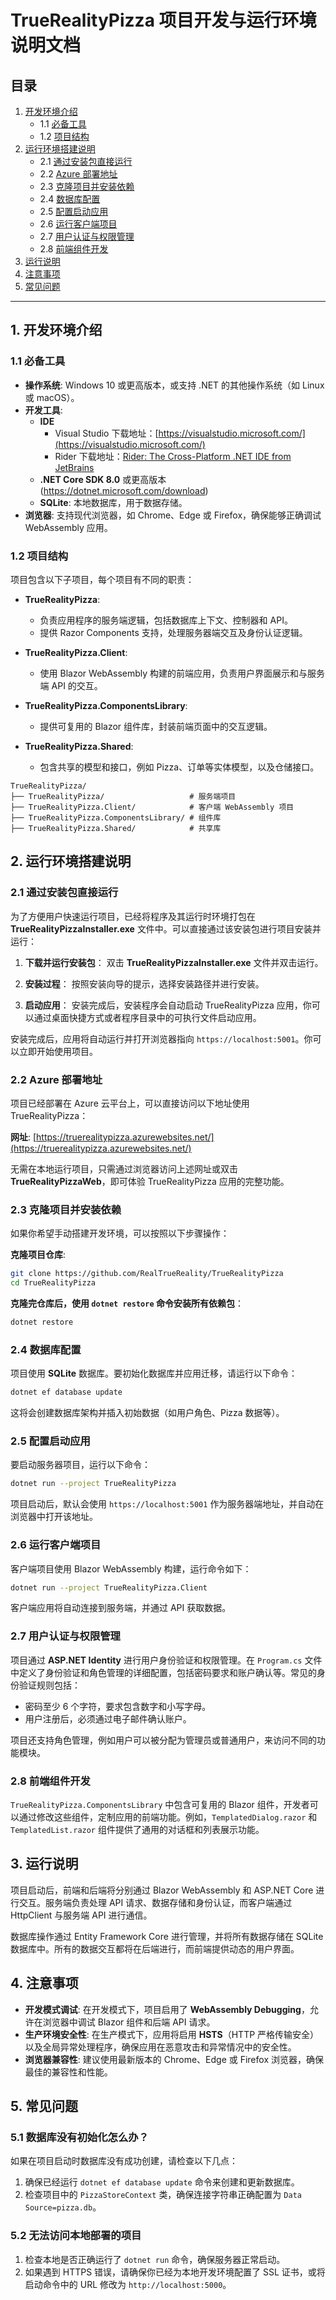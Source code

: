 # TrueRealityPizza 项目开发与运行环境说明文档

## 目录

1. [开发环境介绍](#1-%E5%BC%80%E5%8F%91%E7%8E%AF%E5%A2%83%E4%BB%8B%E7%BB%8D)
   - 1.1 [必备工具](#11-%E5%BF%85%E5%A4%87%E5%B7%A5%E5%85%B7)
   - 1.2 [项目结构](#12-%E9%A1%B9%E7%9B%AE%E7%BB%93%E6%9E%84)
2. [运行环境搭建说明](#2-%E8%BF%90%E8%A1%8C%E7%8E%AF%E5%A2%83%E6%90%AD%E5%BB%BA%E8%AF%B4%E6%98%8E)
   - 2.1 [通过安装包直接运行](#21-%E9%80%9A%E8%BF%87%E5%AE%89%E8%A3%85%E5%8C%85%E7%9B%B4%E6%8E%A5%E8%BF%90%E8%A1%8C)
   - 2.2 [Azure 部署地址](#22-azure-%E9%83%A8%E7%BD%B2%E5%9C%B0%E5%9D%80)
   - 2.3 [克隆项目并安装依赖](#23-%E5%85%8B%E9%9A%86%E9%A1%B9%E7%9B%AE%E5%B9%B6%E5%AE%89%E8%A3%85%E4%BE%9D%E8%B5%96)
   - 2.4 [数据库配置](#24-%E6%95%B0%E6%8D%AE%E5%BA%93%E9%85%8D%E7%BD%AE)
   - 2.5 [配置启动应用](#25-%E9%85%8D%E7%BD%AE%E5%90%AF%E5%8A%A8%E5%BA%94%E7%94%A8)
   - 2.6 [运行客户端项目](#26-%E8%BF%90%E8%A1%8C%E5%AE%A2%E6%88%B7%E7%AB%AF%E9%A1%B9%E7%9B%AE)
   - 2.7 [用户认证与权限管理](#27-%E7%94%A8%E6%88%B7%E8%AE%A4%E8%AF%81%E4%B8%8E%E6%9D%83%E9%99%90%E7%AE%A1%E7%90%86)
   - 2.8 [前端组件开发](#28-%E5%89%8D%E7%AB%AF%E7%BB%84%E4%BB%B6%E5%BC%80%E5%8F%91)
3. [运行说明](#3-%E8%BF%90%E8%A1%8C%E8%AF%B4%E6%98%8E)
4. [注意事项](#4-%E6%B3%A8%E6%84%8F%E4%BA%8B%E9%A1%B9)
5. [常见问题](#5-%E5%B8%B8%E8%A7%81%E9%97%AE%E9%A2%98)

---

## 1. 开发环境介绍

### 1.1 必备工具

- **操作系统**: Windows 10 或更高版本，或支持 .NET 的其他操作系统（如 Linux 或 macOS）。
- **开发工具**:
  - **IDE**
    - Visual Studio 下载地址：[https://visualstudio.microsoft.com/](https://visualstudio.microsoft.com/)
    - Rider 下载地址：[Rider: The Cross-Platform .NET IDE from JetBrains](https://www.jetbrains.com/rider/)
  - **.NET Core SDK 8.0** 或更高版本(https://dotnet.microsoft.com/download)
  - **SQLite**: 本地数据库，用于数据存储。
- **浏览器**: 支持现代浏览器，如 Chrome、Edge 或 Firefox，确保能够正确调试 WebAssembly 应用。

### 1.2 项目结构

项目包含以下子项目，每个项目有不同的职责：

- **TrueRealityPizza**:
  
  - 负责应用程序的服务端逻辑，包括数据库上下文、控制器和 API。
  - 提供 Razor Components 支持，处理服务器端交互及身份认证逻辑。

- **TrueRealityPizza.Client**:
  
  - 使用 Blazor WebAssembly 构建的前端应用，负责用户界面展示和与服务端 API 的交互。

- **TrueRealityPizza.ComponentsLibrary**:
  
  - 提供可复用的 Blazor 组件库，封装前端页面中的交互逻辑。

- **TrueRealityPizza.Shared**:
  
  - 包含共享的模型和接口，例如 Pizza、订单等实体模型，以及仓储接口。

```plaintext
TrueRealityPizza/
├── TrueRealityPizza/                   # 服务端项目
├── TrueRealityPizza.Client/            # 客户端 WebAssembly 项目
├── TrueRealityPizza.ComponentsLibrary/ # 组件库
├── TrueRealityPizza.Shared/            # 共享库
```

## 2. 运行环境搭建说明

### 2.1 通过安装包直接运行

为了方便用户快速运行项目，已经将程序及其运行时环境打包在 **TrueRealityPizzaInstaller.exe** 文件中。可以直接通过该安装包进行项目安装并运行：

1. **下载并运行安装包**：
   双击 **TrueRealityPizzaInstaller.exe** 文件并双击运行。

2. **安装过程**：
   按照安装向导的提示，选择安装路径并进行安装。

3. **启动应用**：
   安装完成后，安装程序会自动启动 TrueRealityPizza 应用，你可以通过桌面快捷方式或者程序目录中的可执行文件启动应用。

安装完成后，应用将自动运行并打开浏览器指向 `https://localhost:5001`。你可以立即开始使用项目。

### 2.2 Azure 部署地址

项目已经部署在 Azure 云平台上，可以直接访问以下地址使用 TrueRealityPizza：

**网址**: [https://truerealitypizza.azurewebsites.net/](https://truerealitypizza.azurewebsites.net/)

无需在本地运行项目，只需通过浏览器访问上述网址或双击**TrueRealityPizzaWeb**，即可体验 TrueRealityPizza 应用的完整功能。

### 2.3 克隆项目并安装依赖

如果你希望手动搭建开发环境，可以按照以下步骤操作：

**克隆项目仓库**:

```bash
git clone https://github.com/RealTrueReality/TrueRealityPizza
cd TrueRealityPizza 
```

**克隆完仓库后，使用 `dotnet restore` 命令安装所有依赖包**：

```bash
dotnet restore
```

### 2.4 数据库配置

项目使用 **SQLite** 数据库。要初始化数据库并应用迁移，请运行以下命令：

```bash
dotnet ef database update
```

这将会创建数据库架构并插入初始数据（如用户角色、Pizza 数据等）。

### 2.5 配置启动应用

要启动服务器项目，运行以下命令：

```bash
dotnet run --project TrueRealityPizza
```

项目启动后，默认会使用 `https://localhost:5001` 作为服务器端地址，并自动在浏览器中打开该地址。

### 2.6 运行客户端项目

客户端项目使用 Blazor WebAssembly 构建，运行命令如下：

```bash
dotnet run --project TrueRealityPizza.Client
```

客户端应用将自动连接到服务端，并通过 API 获取数据。

### 2.7 用户认证与权限管理

项目通过 **ASP.NET Identity** 进行用户身份验证和权限管理。在 `Program.cs` 文件中定义了身份验证和角色管理的详细配置，包括密码要求和账户确认等。常见的身份验证规则包括：

- 密码至少 6 个字符，要求包含数字和小写字母。
- 用户注册后，必须通过电子邮件确认账户。

项目还支持角色管理，例如用户可以被分配为管理员或普通用户，来访问不同的功能模块。

### 2.8 前端组件开发

`TrueRealityPizza.ComponentsLibrary` 中包含可复用的 Blazor 组件，开发者可以通过修改这些组件，定制应用的前端功能。例如，`TemplatedDialog.razor` 和 `TemplatedList.razor` 组件提供了通用的对话框和列表展示功能。

## 3. 运行说明

项目启动后，前端和后端将分别通过 Blazor WebAssembly 和 ASP.NET Core 进行交互。服务端负责处理 API 请求、数据存储和身份认证，而客户端通过 HttpClient 与服务端 API 进行通信。

数据库操作通过 Entity Framework Core 进行管理，并将所有数据存储在 SQLite 数据库中。所有的数据交互都将在后端进行，而前端提供动态的用户界面。

## 4. 注意事项

- **开发模式调试**: 在开发模式下，项目启用了 **WebAssembly Debugging**，允许在浏览器中调试 Blazor 组件和后端 API 请求。
- **生产环境安全性**: 在生产模式下，应用将启用 **HSTS**（HTTP 严格传输安全）以及全局异常处理程序，确保应用在恶意攻击和异常情况中的安全性。
- **浏览器兼容性**: 建议使用最新版本的 Chrome、Edge 或 Firefox 浏览器，确保最佳的兼容性和性能。

## 5. 常见问题

### 5.1 数据库没有初始化怎么办？

如果在项目启动时数据库没有成功创建，请检查以下几点：

1. 确保已经运行 `dotnet ef database update` 命令来创建和更新数据库。
2. 检查项目中的 `PizzaStoreContext` 类，确保连接字符串正确配置为 `Data Source=pizza.db`。

### 5.2 无法访问本地部署的项目

1. 检查本地是否正确运行了 `dotnet run` 命令，确保服务器正常启动。
2. 如果遇到 HTTPS 错误，请确保你已经为本地开发环境配置了 SSL 证书，或将启动命令中的 URL 修改为 `http://localhost:5000`。
